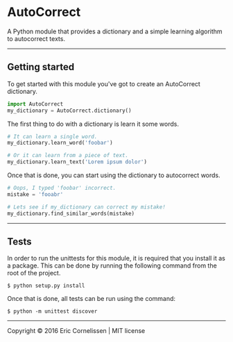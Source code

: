 # AutoCorrect
A Python module that provides a dictionary and a simple learning algorithm to autocorrect texts.

* * *

## Getting started
To get started with this module you've got to create an AutoCorrect dictionary.
```python
import AutoCorrect
my_dictionary = AutoCorrect.dictionary()
```

The first thing to do with a dictionary is learn it some words.
```python
# It can learn a single word.
my_dictionary.learn_word('foobar')

# Or it can learn from a piece of text.
my_dictionary.learn_text('Lorem ipsum dolor')
```

Once that is done, you can start using the dictionary to autocorrect words.
```python
# Oops, I typed 'foobar' incorrect.
mistake = 'fooabr'

# Lets see if my_dictionary can correct my mistake!
my_dictionary.find_similar_words(mistake)
```

* * *

## Tests
In order to run the unittests for this module, it is required that you install it as a package. This can be done by
running the following command from the root of the project.
```
$ python setup.py install
```

Once that is done, all tests can be run using the command:
```
$ python -m unittest discover
```

* * *

Copyright © 2016 Eric Cornelissen | MIT license
